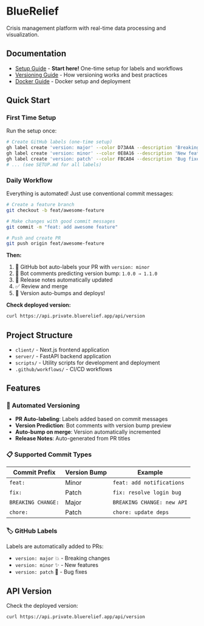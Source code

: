 # BlueRelief

Crisis management platform with real-time data processing and visualization.

## Documentation

- [Setup Guide](SETUP.md) - **Start here!** One-time setup for labels and workflows
- [Versioning Guide](VERSIONING.md) - How versioning works and best practices
- [Docker Guide](DOCKER.md) - Docker setup and deployment

## Quick Start

### First Time Setup

Run the setup once:

```bash
# Create GitHub labels (one-time setup)
gh label create 'version: major' --color D73A4A --description 'Breaking changes'
gh label create 'version: minor' --color 0E8A16 --description 'New features'
gh label create 'version: patch' --color FBCA04 --description 'Bug fixes'
# ... (see SETUP.md for all labels)
```

### Daily Workflow

Everything is automated! Just use conventional commit messages:

```bash
# Create a feature branch
git checkout -b feat/awesome-feature

# Make changes with good commit messages
git commit -m "feat: add awesome feature"

# Push and create PR
git push origin feat/awesome-feature
```

**Then:**
1. 🤖 GitHub bot auto-labels your PR with `version: minor`
2. 💬 Bot comments predicting version bump: `1.0.0 → 1.1.0`
3. 📝 Release notes automatically updated
4. ✅ Review and merge
5. 🚀 Version auto-bumps and deploys!

**Check deployed version:**
```bash
curl https://api.private.bluerelief.app/api/version
```

## Project Structure

- `client/` - Next.js frontend application
- `server/` - FastAPI backend application
- `scripts/` - Utility scripts for development and deployment
- `.github/workflows/` - CI/CD workflows

## Features

### 🤖 Automated Versioning
- **PR Auto-labeling**: Labels added based on commit messages
- **Version Prediction**: Bot comments with version bump preview
- **Auto-bump on merge**: Version automatically incremented
- **Release Notes**: Auto-generated from PR titles

### 📋 Supported Commit Types

| Commit Prefix | Version Bump | Example |
|--------------|--------------|---------|
| `feat:` | Minor | `feat: add notifications` |
| `fix:` | Patch | `fix: resolve login bug` |
| `BREAKING CHANGE:` | Major | `BREAKING CHANGE: new API` |
| `chore:` | Patch | `chore: update deps` |

### 🏷️ GitHub Labels

Labels are automatically added to PRs:
- `version: major` 💥 - Breaking changes
- `version: minor` ✨ - New features  
- `version: patch` 🐛 - Bug fixes

## API Version

Check the deployed version:

```bash
curl https://api.private.bluerelief.app/api/version
```